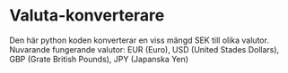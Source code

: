 # Valuta-konverterare
Den här python koden konverterar en viss mängd SEK till olika valutor.
Nuvarande fungerande valutor: EUR (Euro), USD (United Stades Dollars), GBP (Grate British Pounds), JPY (Japanska Yen)
